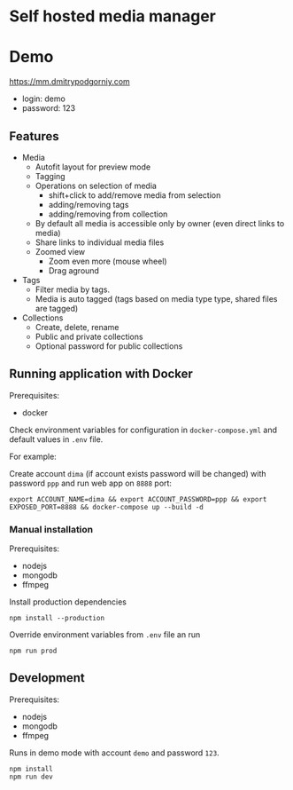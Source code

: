 # Self hosted media manager

# Demo

https://mm.dmitrypodgorniy.com

- login: demo
- password: 123

## Features

- Media
    - Autofit layout for preview mode
    - Tagging
    - Operations on selection of media
        - shift+click to add/remove media from selection
        - adding/removing tags
        - adding/removing from collection
    - By default all media is accessible only by owner (even direct links to media)
    - Share links to individual media files
    - Zoomed view
        - Zoom even more (mouse wheel)
        - Drag aground
- Tags
    - Filter media by tags.
    - Media is auto tagged (tags based on media type type, shared files are tagged)
- Collections
    - Create, delete, rename
    - Public and private collections
    - Optional password for public collections


## Running application with Docker

Prerequisites:

- docker

Check environment variables for configuration in `docker-compose.yml` and default values in `.env` file.

For example:

Create account `dima` (if account exists password will be changed) with password `ppp` and run web app on `8888` port:

```
export ACCOUNT_NAME=dima && export ACCOUNT_PASSWORD=ppp && export EXPOSED_PORT=8888 && docker-compose up --build -d
```


### Manual installation

Prerequisites:

- nodejs
- mongodb
- ffmpeg

Install production dependencies

```
npm install --production
```

Override environment variables from `.env` file an run

```
npm run prod
```


## Development

Prerequisites:

- nodejs
- mongodb
- ffmpeg

Runs in demo mode with account `demo` and password `123`.

```
npm install
npm run dev
```
